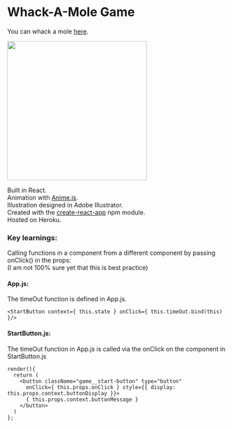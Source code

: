 # Whack-A-Mole Game
You can whack a mole [here](https://whack-a-mole-react.herokuapp.com/).

<img src="https://github.com/RhodesPeter/whack-a-mole-react/blob/master/public/assets/illustration-for-readme.png" width="320">

Built in React.<br>
Animation with [Anime.js](http://anime-js.com/).<br>
Illustration designed in Adobe Illustrator.<br>
Created with the [create-react-app](https://www.npmjs.com/package/create-react-app) npm module. <br>
Hosted on Heroku.<br>

### Key learnings:

Calling functions in a component from a different component by passing onClick() in the props:<br>
(I am not 100% sure yet that this is best practice)<br>

#### App.js:<br>
The timeOut function is defined in App.js.
```
<StartButton context={ this.state } onClick={ this.timeOut.bind(this) }/>
```

#### StartButton.js:<br>
The timeOut function in App.js is called via the onClick on the component in StartButton.js
```
render(){
  return (
    <button className="game__start-button" type="button"
      onClick={ this.props.onClick } style={{ display: this.props.context.buttonDisplay }}>
      { this.props.context.buttonMessage }
    </button>
  )
};
```
